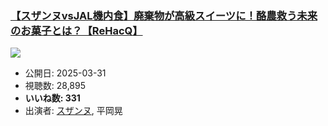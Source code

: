 ### [【スザンヌvsJAL機内食】廃棄物が高級スイーツに！酪農救う未来のお菓子とは？【ReHacQ】](https://www.youtube.com/watch?v=cVovJsJKSE0)
[![](https://img.youtube.com/vi/cVovJsJKSE0/sddefault.jpg)](https://www.youtube.com/watch?v=cVovJsJKSE0)
-   公開日: 2025-03-31
-   視聴数: 28,895
-   **いいね数: 331**
-   出演者: [スザンヌ](/rehacq_fan/people/スザンヌ "wikilink"), 平岡晃
